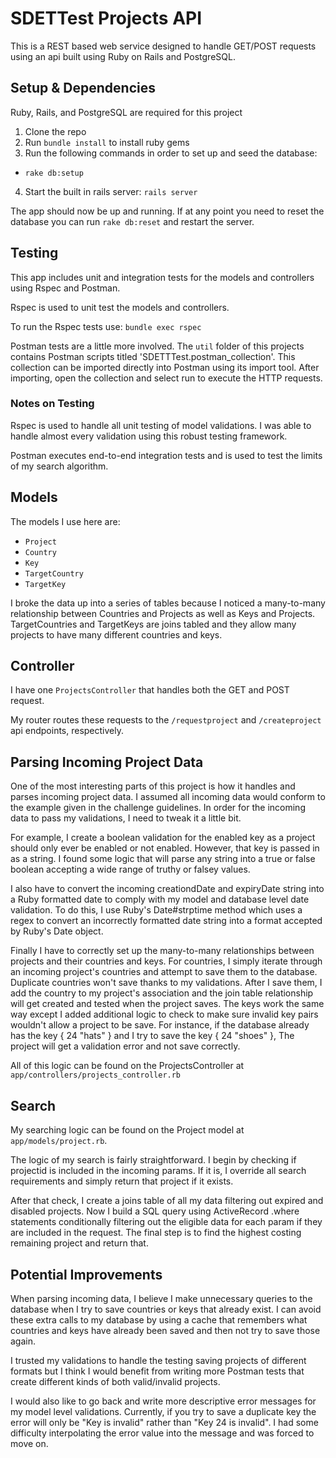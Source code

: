 # SDETTest Projects API

This is a REST based web service designed to handle GET/POST requests using an api built using Ruby on Rails and PostgreSQL.

## Setup & Dependencies
Ruby, Rails, and PostgreSQL are required for this project
1. Clone the repo
2. Run `bundle install` to install ruby gems
3. Run the following commands in order to set up and seed the database:
  * `rake db:setup`
4. Start the built in rails server: `rails server`

The app should now be up and running. If at any point you need to reset the database you can run `rake db:reset` and restart the server.

## Testing

This app includes unit and integration tests for the models and controllers using Rspec and Postman.

Rspec is used to unit test the models and controllers.

To run the Rspec tests use: `bundle exec rspec`

Postman tests are a little more involved. The `util` folder of this projects contains Postman scripts titled 'SDETTTest.postman_collection'. This collection can be imported directly into Postman using its import tool. After importing, open the collection and select run to execute the HTTP requests.

### Notes on Testing

Rspec is used to handle all unit testing of model validations. I was able to handle almost every validation using this robust testing framework.

Postman executes end-to-end integration tests and is used to test the limits of my search algorithm.

## Models

The models I use here are:

* `Project`
* `Country`
* `Key`
* `TargetCountry`
* `TargetKey`

I broke the data up into a series of tables because I noticed a many-to-many relationship between Countries and Projects as well as Keys and Projects. TargetCountries and TargetKeys are joins tabled and they allow many projects to have many different countries and keys.

## Controller

I have one `ProjectsController` that handles both the GET and POST request.

My router routes these requests to the `/requestproject` and `/createproject` api endpoints, respectively.

## Parsing Incoming Project Data
One of the most interesting parts of this project is how it handles and parses incoming project data. I assumed all incoming data would conform to the example given in the challenge guidelines. In order for the incoming data to pass my validations, I need to tweak it a little bit.

For example, I create a boolean validation for the enabled key as a project should only ever be enabled or not enabled. However, that key is passed in as a string. I found some logic that will parse any string into a true or false boolean accepting a wide range of truthy or falsey values.

I also have to convert the incoming creationdDate and expiryDate string into a Ruby formatted date to comply with my model and database level date validation. To do this, I use Ruby's Date#strptime method which uses a regex to convert an incorrectly formatted date string into a format accepted by Ruby's Date object.

Finally I have to correctly set up the many-to-many relationships between projects and their countries and keys. For countries, I simply iterate through an incoming project's countries and attempt to save them to the database. Duplicate countries won't save thanks to my validations. After I save them, I add the country to my project's association and the join table relationship will get created and tested when the project saves. The keys work the same way except I added additional logic to check to make sure invalid key pairs wouldn't allow a project to be save. For instance, if the database already has the key { 24 "hats" } and I try to save the key { 24 "shoes" }, The project will get a validation error and not save correctly.

All of this logic can be found on the ProjectsController at `app/controllers/projects_controller.rb`

## Search

My searching logic can be found on the Project model at `app/models/project.rb`.

The logic of my search is fairly straightforward. I begin by checking if projectid is included in the incoming params. If it is, I override all search requirements and simply return that project if it exists.

After that check, I create a joins table of all my data filtering out expired and disabled projects. Now I build a SQL query using ActiveRecord .where statements conditionally filtering out the eligible data for each param if they are included in the request. The final step is to find the highest costing remaining project and return that.

## Potential Improvements

When parsing incoming data, I believe I make unnecessary queries to the database when I try to save countries or keys that already exist. I can avoid these extra calls to my database by using a cache that remembers what countries and keys have already been saved and then not try to save those again.

I trusted my validations to handle the testing saving projects of different formats but I think I would benefit from writing more Postman tests that create different kinds of both valid/invalid projects.

I would also like to go back and write more descriptive error messages for my model level validations. Currently, if you try to save a duplicate key the error will only be "Key is invalid" rather than "Key 24 is invalid". I had some difficulty interpolating the error value into the message and was forced to move on.
